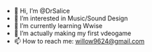 - 👋 Hi, I’m @DrSalice
- 👀 I’m interested in Music/Sound Design
- 🌱 I’m currently learning Wwise 
- 💞️ I’m actually making my first vdeogame
- 📫 How to reach me: willow9624@gmail.com

<!---
DrSalice/DrSalice is a ✨ special ✨ repository because its `README.md` (this file) appears on your GitHub profile.
You can click the Preview link to take a look at your changes.
--->
